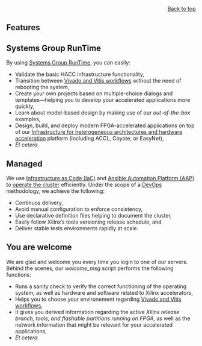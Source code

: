 <div id="readme" class="Box-body readme blob js-code-block-container">
<article class="markdown-body entry-content p-3 p-md-6" itemprop="text">
<p align="right">
<a href="https://github.com/fpgasystems/hacc#--heterogenous-accelerated-compute-cluster">Back to top</a>
</p>

# Features

## Systems Group RunTime
By using [Systems Group RunTime](https://github.com/fpgasystems/sgrt/tree/main), you can easily:

* Validate the basic HACC infrastructure functionality,
* Transition between [Vivado and Vitis workflows](./vocabulary.md#vivado-and-vitis-workflows) without the need of rebooting the system,
* Create your own projects based on multiple-choice dialogs and templates—helping you to develop your accelerated applications more quickly, 
* Learn about model-based design by making use of our *out-of-the-box* examples,
* Design, build, and deploy modern FPGA-accelerated applications on top of our [Infrastructure for heterogeneous architectures and hardware acceleration](https://systems.ethz.ch/research/data-processing-on-modern-hardware/hardware-acceleration-infrastructure.html) platform (including ACCL, Coyote, or EasyNet),
* *Et cetera.*

## Managed
We use [Infrastructure as Code (IaC)](./vocabulary.md#infrastructure-as-code-iac) and [Ansible Automation Platform (AAP)](./vocabulary.md#ansible-automation-platform-aap) to [operate the cluster](../docs/operating-the-cluster.md#operating-the-cluster) efficiently. Under the scope of a [DevOps](./vocabulary.md#devops) methodology, we achieve the following: <!-- https://docs.microsoft.com/en-us/devops/deliver/what-is-infrastructure-as-code -->

* Continuos delivery,
* Avoid manual configuration to enforce consistency,
* Use declarative definition files helping to document the cluster,
* Easily follow Xilinx’s tools versioning release schedule, and
* Deliver stable tests environments rapidly at scale.

## You are welcome
We are glad and welcome you every time you login to one of our servers. Behind the scenes, our *welcome_msg* script performs the following functions:

* Runs a sanity check to verify the correct functioning of the operating system, as well as hardware and software related to Xilinx accelerators,
* Helps you to choose your environement regarding [Vivado and Vitis workflows](./vocabulary.md#vivado-and-vitis-workflows),
* It gives you derived information regarding the active *Xilinx release branch, tools, and flashable partitions running on FPGA,* as well as the network information that might be relevant for your accelerated applications,
* *Et cetera.*